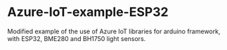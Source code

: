# Azure-IoT-example-ESP32
 Modified example of the use of Azure IoT libraries for arduino framework, with ESP32, BME280 and BH1750 light sensors. 
